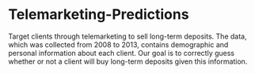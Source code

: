 # Telemarketing-Predictions

Target clients through telemarketing to sell long-term deposits. The data, which was collected from 2008 to 2013, contains demographic and personal information about each client. Our goal is to correctly guess whether or not a client will buy long-term deposits given this information.
